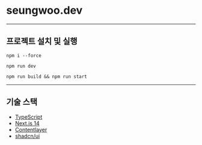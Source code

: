 # seungwoo.dev

---

## 프로젝트 설치 및 실행

```
npm i --force

npm run dev

npm run build && npm run start
```

---

## 기술 스택

- [TypeScript](https://www.typescriptlang.org/ko/)
- [Next.js 14](https://nextjs.org/)
- [Contentlayer](https://github.com/contentlayerdev/contentlayer)
- [shadcn/ui](https://ui.shadcn.com/)

